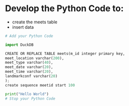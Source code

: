 # Develop the Python Code to:
* create the meets table
* insert data

```python
# Add your Python Code

import DuckDB

CREATE OR REPLACE TABLE meets(m_id integer primary key, 
meet_location varchar(200), 
meet_type varchar(40),
meet_date varchar(20),
meet_time varchar(20),
landmarkconf varchar(20)
);
create sequence meetid start 100

print("Hello World")
# Stop your Python Code
```
